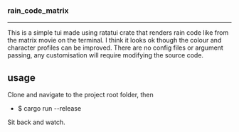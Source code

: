 ### rain_code_matrix
---

This is a simple tui made using ratatui crate that renders rain code like from the matrix movie on the terminal.
I think it looks ok though the colour and character profiles can be improved.
There are no config files or argument passing, any customisation will require modifying the source code.

## usage

Clone and navigate to the project root folder, then
* $ cargo run --release

Sit back and watch.
